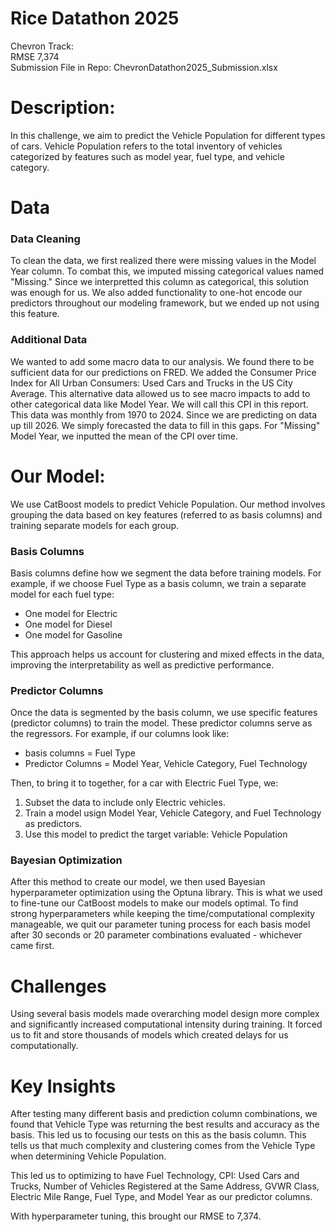 # Rice Datathon 2025

Chevron Track:  
RMSE 7,374  
Submission File in Repo: ChevronDatathon2025_Submission.xlsx

# Description:

In this challenge, we aim to predict the Vehicle Population for different types of cars. Vehicle Population refers to the total inventory of vehicles categorized by features such as model year, fuel type, and vehicle category.

# Data

###  Data Cleaning

To clean the data, we first realized there were missing values in the Model Year column. To combat this, we imputed missing categorical values named "Missing." Since we interpretted this column as categorical, this solution was enough for us. We also added functionality to one-hot encode our predictors throughout our modeling framework, but we ended up not using this feature. 

### Additional Data

We wanted to add some macro data to our analysis. We found there to be sufficient data for our predictions on FRED. We added the Consumer Price Index for All Urban Consumers: Used Cars and Trucks in the US City Average. This alternative data allowed us to see macro impacts to add to other categorical data like Model Year. We will call this CPI in this report. This data was monthly from 1970 to 2024. Since we are predicting on data up till 2026. We simply forecasted the data to fill in this gaps. For "Missing" Model Year, we inputted the mean of the CPI over time. 

# Our Model:

We use CatBoost models to predict Vehicle Population. Our method involves grouping the data based on key features (referred to as basis columns) and training separate models for each group.

### Basis Columns
Basis columns define how we segment the data before training models. For example, if we choose Fuel Type as a basis column, we train a separate model for each fuel type:
- One model for Electric
- One model for Diesel
- One model for Gasoline

This approach helps us account for clustering and mixed effects in the data, improving the interpretability as well as predictive performance.

### Predictor Columns
Once the data is segmented by the basis column, we use specific features (predictor columns) to train the model. These predictor columns serve as the regressors. For example, if our columns look like:
- basis columns = Fuel Type
- Predictor Columns = Model Year, Vehicle Category, Fuel Technology

Then, to bring it to together, for a car with Electric Fuel Type, we:
1. Subset the data to include only Electric vehicles.
2. Train a model usign Model Year, Vehicle Category, and Fuel Technology as predictors. 
3. Use this model to predict the target variable: Vehicle Population

### Bayesian Optimization
After this method to create our model, we then used Bayesian hyperparameter optimization using the Optuna library. This is what we used to fine-tune our CatBoost models to make our models optimal. To find strong hyperparameters while keeping the time/computational complexity manageable, we quit our parameter tuning process for each basis model after 30 seconds or 20 parameter combinations evaluated - whichever came first.

# Challenges

Using several basis models made overarching model design more complex and significantly increased computational intensity during training. It forced us to fit and store thousands of models which created delays for us computationally. 

# Key Insights

After testing many different basis and prediction column combinations, we found that Vehicle Type was returning the best results and accuracy as the basis. This led us to focusing our tests on this as the basis column. This tells us that much complexity and clustering comes from the Vehicle Type when determining Vehicle Population. 

This led us to optimizing to have Fuel Technology, CPI: Used Cars and Trucks, Number of Vehicles Registered at the Same Address, GVWR Class, Electric Mile Range, Fuel Type, and Model Year as our predictor columns. 

With hyperparameter tuning, this brought our RMSE to 7,374.
